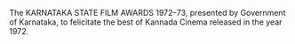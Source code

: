 The KARNATAKA STATE FILM AWARDS 1972–73, presented by Government of Karnataka, to felicitate the best of Kannada Cinema released in the year 1972.
